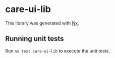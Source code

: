 # care-ui-lib

This library was generated with [Nx](https://nx.dev).

## Running unit tests

Run `nx test care-ui-lib` to execute the unit tests.
